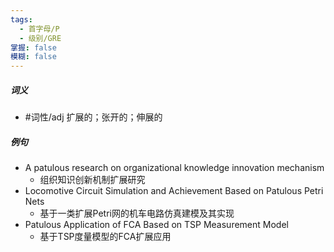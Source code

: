 ```yaml
---
tags:
  - 首字母/P
  - 级别/GRE
掌握: false
模糊: false
---
```

##### 词义
- #词性/adj  扩展的；张开的；伸展的
##### 例句
- A patulous research on organizational knowledge innovation mechanism
	- 组织知识创新机制扩展研究
- Locomotive Circuit Simulation and Achievement Based on Patulous Petri Nets
	- 基于一类扩展Petri网的机车电路仿真建模及其实现
- Patulous Application of FCA Based on TSP Measurement Model
	- 基于TSP度量模型的FCA扩展应用
